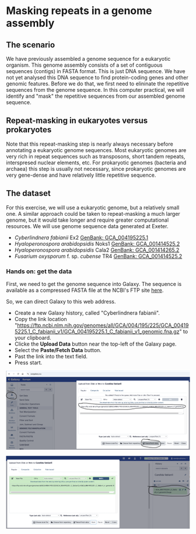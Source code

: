 # Masking repeats in a genome assembly

## The scenario

We have previously assembled a genome sequence for a eukaryotic organism. This genome assembly consists of a set of contiguous sequences (contigs) in FASTA format.
This is just DNA sequence. We have not yet analysed this DNA sequence to find protein-coding genes and other genomic features. Before we do that, we first need to elininate the repetitive sequences from the genome sequence. In this computer practical, we will identify and "mask" the repetitive sequences from our assembled genome sequence.


## Repeat-masking in eukaryotes versus prokaryotes
Note that this repeat-masking step is nearly always necessary before annotating a eukaryotic genome sequences. Most eukaryotic genomes are very rich in repeat sequences such as transposons, short tandem repeats, interspresed nuclear elements, etc.
For prokaryotic genomes (bacteria and archaea) this step is usually not necessary, since prokaryotic genomes are very gene-dense and have relatively little repetitive sequence.

## The dataset
For this exercise, we will use a eukaryotic genome, but a relatively small one. A similar approach could be taken to repeat-masking a much larger genome, but it would take longer and require greater computational resources. We will use genome sequence data generated at Exeter.

- _Cyberlindnera fabianii_ Ex2 [GenBank: GCA_004195225.1](https://www.ncbi.nlm.nih.gov/datasets/genome/GCA_004195225.1/)
- _Hyaloperonospora arabidopsidis_ Noks1 [GenBank: GCA_001414525.2](https://www.ncbi.nlm.nih.gov/datasets/genome/GCA_001414525.2/)
- _Hyaloperonospora arabidopsidis_ Cala2 [GenBank: GCA_001414265.2](https://www.ncbi.nlm.nih.gov/datasets/genome/GCA_001414265.2/)
- _Fusarium oxysporum_ f. sp. _cubense_ TR4 [GenBank: GCA_001414525.2](https://www.ncbi.nlm.nih.gov/datasets/genome/GCA_007994515.1/)

### Hands on: get the data
First, we need to get the genome sequence into Galaxy. The sequence is available as a compressed FASTA file at the NCBI's FTP site
[here](https://ftp.ncbi.nlm.nih.gov/genomes/all/GCA/004/195/225/GCA_004195225.1_C_fabianii_v1/GCA_004195225.1_C_fabianii_v1_genomic.fna.gz).

So, we can direct Galaxy to this web address.
- Create a new Galaxy history, called "Cyberlindnera fabianii".
- Copy the link location "https://ftp.ncbi.nlm.nih.gov/genomes/all/GCA/004/195/225/GCA_004195225.1_C_fabianii_v1/GCA_004195225.1_C_fabianii_v1_genomic.fna.gz" to your clipboard.
- Clicke the **Upload Data** button near the top-left of the Galaxy page.
- Select the **Paste/Fetch Data** button.
- Past the link into the text field.
- Press start.

![Uploading the C. fabianii genome sequence into Galaxy](masking-repeats/upload-cf-genome.png)

![Uploading the C. fabianii genome sequence into Galaxy](masking-repeats/uploaded-cf-genome.png)



